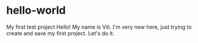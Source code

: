 # hello-world
My first test project
Hello! My name is Vili. I'm very new here, just trying to create and save my first project. Let's do it.
